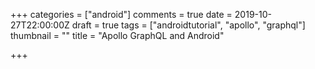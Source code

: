+++
categories = ["android"]
comments = true
date = 2019-10-27T22:00:00Z
draft = true
tags = ["androidtutorial", "apollo", "graphql"]
thumbnail = ""
title = "Apollo GraphQL and Android"

+++
